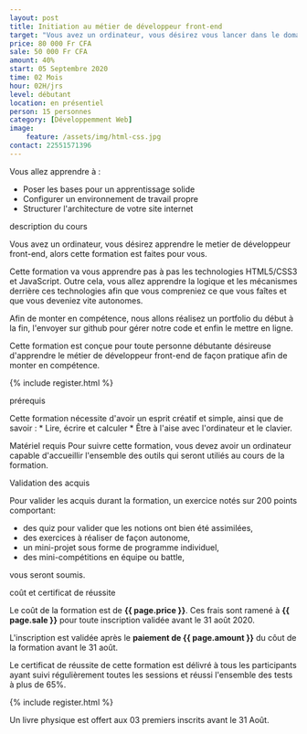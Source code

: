 ```yaml
---
layout: post
title: Initiation au métier de développeur front-end
target: "Vous avez un ordinateur, vous désirez vous lancer dans le domaine développeur front-end en étant totalement débutant, alors cette formation est faites pour vous."
price: 80 000 Fr CFA
sale: 50 000 Fr CFA
amount: 40%
start: 05 Septembre 2020
time: 02 Mois
hour: 02H/jrs
level: débutant
location: en présentiel
person: 15 personnes 
category: [Développemment Web]
image:
    feature: /assets/img/html-css.jpg
contact: 22551571396
---
```



<p class="text-muted text-uppercase h4 border-bottom py-3">Vous allez apprendre à : </p>

* Poser les bases pour un apprentissage solide
* Configurer un environnement de travail propre
* Structurer l'architecture de votre site internet

<p id="about-course" class="text-muted text-uppercase h4 border-bottom py-3">description du cours</p>

Vous avez un ordinateur, vous désirez apprendre le metier de développeur front-end, alors cette formation est faites pour vous.

Cette formation va vous apprendre pas à pas les technologies HTML5/CSS3 et JavaScript. Outre cela, vous allez apprendre la logique et les mécanismes derrière ces technologies
afin que vous compreniez ce que vous faîtes et que vous deveniez vite autonomes.

Afin de monter en compétence, nous allons réalisez un portfolio du début à la fin, l'envoyer sur github pour gérer notre code et enfin le mettre en ligne.

Cette formation est conçue pour toute personne débutante désireuse d'apprendre le métier de développeur front-end de façon pratique afin de monter en compétence.

<!-- inscription -->
{% include register.html %}


<p class="text-muted text-uppercase h4 border-bottom py-3">prérequis</p>
Cette formation nécessite d'avoir un esprit créatif et simple, ainsi que de savoir :
* Lire, écrire et calculer
* Être à l'aise avec l'ordinateur et le clavier.

Matériel requis
Pour suivre cette formation, vous devez avoir un ordinateur capable d'accueillir l'ensemble des outils qui seront utiliés au cours de la formation.

<p class="text-muted text-uppercase h4 border-bottom py-3">
Validation des acquis</p>

Pour valider les acquis durant la formation, un exercice notés sur 200 points comportant:

* des quiz pour valider que les notions ont bien été assimilées,
* des exercices à réaliser de façon autonome,
* un mini-projet sous forme de programme individuel,
* des mini-compétitions en équipe ou battle,

vous seront soumis.

<div class="bg-light p-4">
<p class="text-uppercase h4 border-bottom py-3">coût et certificat de réussite</p>

Le coût de la formation est de <strong>{{ page.price }}</strong>. Ces frais sont ramené à <strong>{{ page.sale }}</strong> pour toute inscription validée avant le 31 août 2020.

L'inscription est validée après le <strong>paiement de {{ page.amount }}</strong> du côut de la formation avant le 31 août.

Le certificat de réussite de cette formation est délivré à tous les participants ayant suivi régulièrement toutes les sessions et réussi l'ensemble des tests à plus de 65%.

<!-- inscription -->
{% include register.html %}

<p class="small py-3 font-italic">Un livre physique est offert aux 03 premiers inscrits avant le 31 Août.</p>
